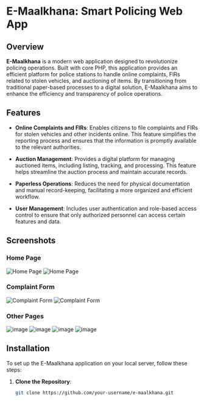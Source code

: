 # E-Maalkhana: Smart Policing Web App

## Overview

**E-Maalkhana** is a modern web application designed to revolutionize policing operations. Built with core PHP, this application provides an efficient platform for police stations to handle online complaints, FIRs related to stolen vehicles, and auctioning of items. By transitioning from traditional paper-based processes to a digital solution, E-Maalkhana aims to enhance the efficiency and transparency of police operations.

## Features

- **Online Complaints and FIRs**: Enables citizens to file complaints and FIRs for stolen vehicles and other incidents online. This feature simplifies the reporting process and ensures that the information is promptly available to the relevant authorities.
  
- **Auction Management**: Provides a digital platform for managing auctioned items, including listing, tracking, and processing. This feature helps streamline the auction process and maintain accurate records.

- **Paperless Operations**: Reduces the need for physical documentation and manual record-keeping, facilitating a more organized and efficient workflow.

- **User Management**: Includes user authentication and role-based access control to ensure that only authorized personnel can access certain features and data.

## Screenshots

### Home Page
![Home Page](https://github.com/user-attachments/assets/bac4a99c-eed6-47e1-a9c8-ba8338caaec3)
![Home Page](https://github.com/user-attachments/assets/69abc981-d7f6-4764-9bf6-ce1c0ec89e43)



### Complaint Form
![Complaint Form](https://github.com/user-attachments/assets/82203e37-cf08-4e64-86af-9896529cd3d4)
![Complaint Form](https://github.com/user-attachments/assets/4b25397b-dc2a-4e9a-b2c7-a556a9bab29a)




### Other Pages
![image](https://github.com/user-attachments/assets/2a1ef688-e904-4c5a-b61a-03bc2e80673c)
![image](https://github.com/user-attachments/assets/6f97c7d4-bf9c-4361-81c7-cf1655f43109)
![image](https://github.com/user-attachments/assets/861e62c6-0dce-4b5c-9ca2-a767717e3287)
![image](https://github.com/user-attachments/assets/6780f917-2060-416d-abf0-000f6564bcd9)



## Installation

To set up the E-Maalkhana application on your local server, follow these steps:

1. **Clone the Repository**:
   ```bash
   git clone https://github.com/your-username/e-maalkhana.git
